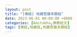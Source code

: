 ```yaml
---
layout: post
title: "[佛經] 地藏菩薩本願經"
date: 2023-06-01 00:09:00 +0800
categories: [Amitabha,佛教經文]
tags: [佛經,地藏經,地藏菩薩本願經]
---
```


<object data="{{ site.url }}{{ site.baseurl }}/assets/pdf/ksitigarbha.pdf" width="100%" height="700" type="application/pdf"></object>